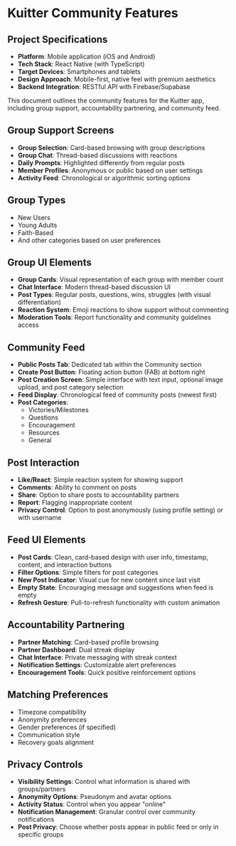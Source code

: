 # Kuitter Community Features

## Project Specifications
- **Platform**: Mobile application (iOS and Android)
- **Tech Stack**: React Native (with TypeScript)
- **Target Devices**: Smartphones and tablets
- **Design Approach**: Mobile-first, native feel with premium aesthetics
- **Backend Integration**: RESTful API with Firebase/Supabase

This document outlines the community features for the Kuitter app, including group support, accountability partnering, and community feed.

## Group Support Screens
- **Group Selection**: Card-based browsing with group descriptions
- **Group Chat**: Thread-based discussions with reactions
- **Daily Prompts**: Highlighted differently from regular posts
- **Member Profiles**: Anonymous or public based on user settings
- **Activity Feed**: Chronological or algorithmic sorting options

## Group Types
- New Users
- Young Adults
- Faith-Based
- And other categories based on user preferences

## Group UI Elements
- **Group Cards**: Visual representation of each group with member count
- **Chat Interface**: Modern thread-based discussion UI
- **Post Types**: Regular posts, questions, wins, struggles (with visual differentiation)
- **Reaction System**: Emoji reactions to show support without commenting
- **Moderation Tools**: Report functionality and community guidelines access

## Community Feed
- **Public Posts Tab**: Dedicated tab within the Community section
- **Create Post Button**: Floating action button (FAB) at bottom right
- **Post Creation Screen**: Simple interface with text input, optional image upload, and post category selection
- **Feed Display**: Chronological feed of community posts (newest first)
- **Post Categories**: 
  - Victories/Milestones
  - Questions
  - Encouragement
  - Resources
  - General

## Post Interaction
- **Like/React**: Simple reaction system for showing support
- **Comments**: Ability to comment on posts
- **Share**: Option to share posts to accountability partners
- **Report**: Flagging inappropriate content
- **Privacy Control**: Option to post anonymously (using profile setting) or with username

## Feed UI Elements
- **Post Cards**: Clean, card-based design with user info, timestamp, content, and interaction buttons
- **Filter Options**: Simple filters for post categories
- **New Post Indicator**: Visual cue for new content since last visit
- **Empty State**: Encouraging message and suggestions when feed is empty
- **Refresh Gesture**: Pull-to-refresh functionality with custom animation

## Accountability Partnering
- **Partner Matching**: Card-based profile browsing
- **Partner Dashboard**: Dual streak display
- **Chat Interface**: Private messaging with streak context
- **Notification Settings**: Customizable alert preferences
- **Encouragement Tools**: Quick positive reinforcement options

## Matching Preferences
- Timezone compatibility
- Anonymity preferences
- Gender preferences (if specified)
- Communication style
- Recovery goals alignment

## Privacy Controls
- **Visibility Settings**: Control what information is shared with groups/partners
- **Anonymity Options**: Pseudonym and avatar options
- **Activity Status**: Control when you appear "online"
- **Notification Management**: Granular control over community notifications
- **Post Privacy**: Choose whether posts appear in public feed or only in specific groups
